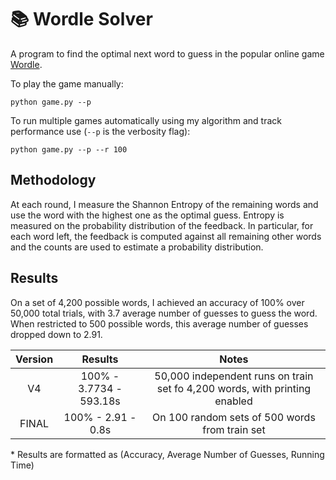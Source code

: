 # 📚 Wordle Solver
A program to find the optimal next word to guess in the popular online game [Wordle](https://www.nytimes.com/games/wordle/index.html).

To play the game manually:
```
python game.py --p
```

To run multiple games automatically using my algorithm and track performance use (`--p` is the verbosity flag):

```
python game.py --p --r 100
```


## Methodology
At each round, I measure the Shannon Entropy of the remaining words and use the word with the highest one as the optimal guess. Entropy is measured on the probability distribution of the feedback. In particular, for each word left, the feedback is computed against all remaining other words and the counts are used to estimate a probability distribution.

## Results
On a set of 4,200 possible words, I achieved an accuracy of 100% over 50,000 total trials, with 3.7 average number of guesses to guess the word. When restricted to 500 possible words, this average number of guesses dropped down to 2.91.

| Version     | Results                 | Notes                                                                     | 
| :---:     | :--:                      | :--:                                                                      |
| V4        | 100% - 3.7734 - 593.18s   | 50,000 independent runs on train set fo 4,200 words, with printing enabled| 
| FINAL     | 100% - 2.91 - 0.8s        | On 100 random sets of 500 words from train set                            |

\* Results are formatted as (Accuracy, Average Number of Guesses, Running Time) 
